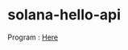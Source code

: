 # solana-hello-api
Program : [Here](https://explorer.solana.com/address/9uVWMyg6PGuLwWUYtA3vY2ubt6JiY5gJRcbHhCW4cXVz?cluster=devnet)
